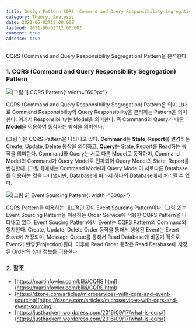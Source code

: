 ```yaml
---
title: Design Pattern CQRS (Command and Query Responsibility Segregation)
category: Theory, Analysis
date: 2021-06-02T12:00:00Z
lastmod: 2021-06-02T12:00:00Z
comment: true
adsense: true
---
```


CQRS (Command and Query Responsibility Segregation) Pattern을 분석한다.

### 1. CQRS (Command and Query Responsibility Segregation) Pattern

![[그림 1] CQRS Pattern]({{site.baseurl}}/images/theory_analysis/Design_Pattern_CQRS/CQRS_Pattern.PNG){: width="600px"}

CQRS (Command and Query Responsibility Segregation) Pattern은 의미 그대로 Command Responsibility와 Query Responsibility을 분리하는 Pattern을 의미한다. 여기서 Responsibility는 Model을 의미한다. 즉 Command와 Query가 다른 **Model**을 이용하여 동작하는 방식을 의미한다. 

[그림 1]은 CQRS Pattern을 나타내고 있다. **Command**는 **State, Report**를 변경하는 Create, Update, Delete 동작을 의미하고, **Query**는 State, Report를 Read하는 동작을 의미한다. Command와 Query는 서로 다른 Model로 동작하며, Command Model의 Command가 Query Model로 전파되어 Query Model의 State, Report를 변경한다. [그림 1]에서는 Command Model과 Query Model이 서로다른 Database를 이용하는 것을 나타냈지만, Database에 따라서 하나의 Database에서 처리될 수 있다.

![[그림 2] Event Sourcing Pattern]({{site.baseurl}}/images/theory_analysis/Design_Pattern_CQRS/Event_Sourcing_Pattern.PNG){: width="600px"}

CQRS Pattern을 이용하는 대표적인 곳이 Event Sourcing Pattern이다. [그림 2]는 Event Sourcing Pattern을 이용하는 Order Service에 적용한 CQRS Pattern을 나타내고 있다. Event Soucing Pattern에서 Event는 CQRS Pattern의 Command와 일치한다. Create, Update, Delete Order 동작을 통해서 생성된 Event는 Event Store에 저장되며, Message Queue를 통해서 Read Database에 비동기 적으로 Event가 반영(Projection)된다. 이후에 Read Order 동작은 Read Database에 저장된 Order의 상태 정보를 이용한다.

### 2. 참조

* [https://martinfowler.com/bliki/CQRS.html](https://martinfowler.com/bliki/CQRS.html)
* [https://dzone.com/articles/microservices-with-cqrs-and-event-sourcing](https://dzone.com/articles/microservices-with-cqrs-and-event-sourcing)
* [https://justhackem.wordpress.com/2016/09/17/what-is-cqrs/](https://justhackem.wordpress.com/2016/09/17/what-is-cqrs/)